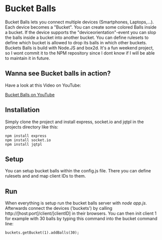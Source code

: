 # Bucket Balls

Bucket Balls lets you connect multiple devices (Smartphones, Laptops,...).
Each device becomes a "Bucket". You can create some colored Balls inside a bucket.
If the device supports the "deviceorientation"-event you can slop the balls inside a bucket
into another bucket. You can define rulesets to define which bucket is allowed to
drop its balls in which other buckets.
Buckets Balls is build with Node.JS and box2d. It's a fun weekend project,
so I wont commit it to the NPM repository since I dont know if I will be able
to maintain it in future.

## Wanna see Bucket balls in action?

Have a look at this Video on YouTube:

[Bucket Balls on YouTube](http://www.youtube.com/watch?v=0jePdRJipe4)

## Installation

Simply clone the project and install express, socket.io and jqtpl in the projects directory
like this:

    npm install express
    npm install socket.io
    npm install jqtpl

## Setup

You can setup bucket balls within the config.js file. There you can define rulesets and
and map client IDs to them.

## Run

When everything is setup run the bucket balls server with _node app.js_.
Afterwards connect the devices ('buckets') by calling http://[host:port]/client/[clientID]
in their browsers.
You can then init client 1 for example with 30 balls by typing this command into the
bucket command line:

    buckets.getBucket(1).addBalls(30);

